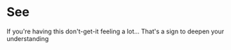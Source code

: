 # See


If you're having this don't-get-it feeling a lot... That's a sign to deepen your understanding